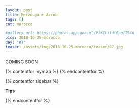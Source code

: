 ```yaml
---
layout: post
title: Merzouga e Azrou 
tags: []
cat: morocco

#gallery_url: https://photos.app.goo.gl/P2KCLi1dtEpqfT54A
pics: 2018-10-25-morocco
day: "07"
teaser: /assets/img/2018-10-25-morocco/teaser/07.jpg
---
```


COMING SOON

{% contentfor mymap %}
{% endcontentfor %}

{% contentfor sidebar %}

**Tips**

{% endcontentfor %}